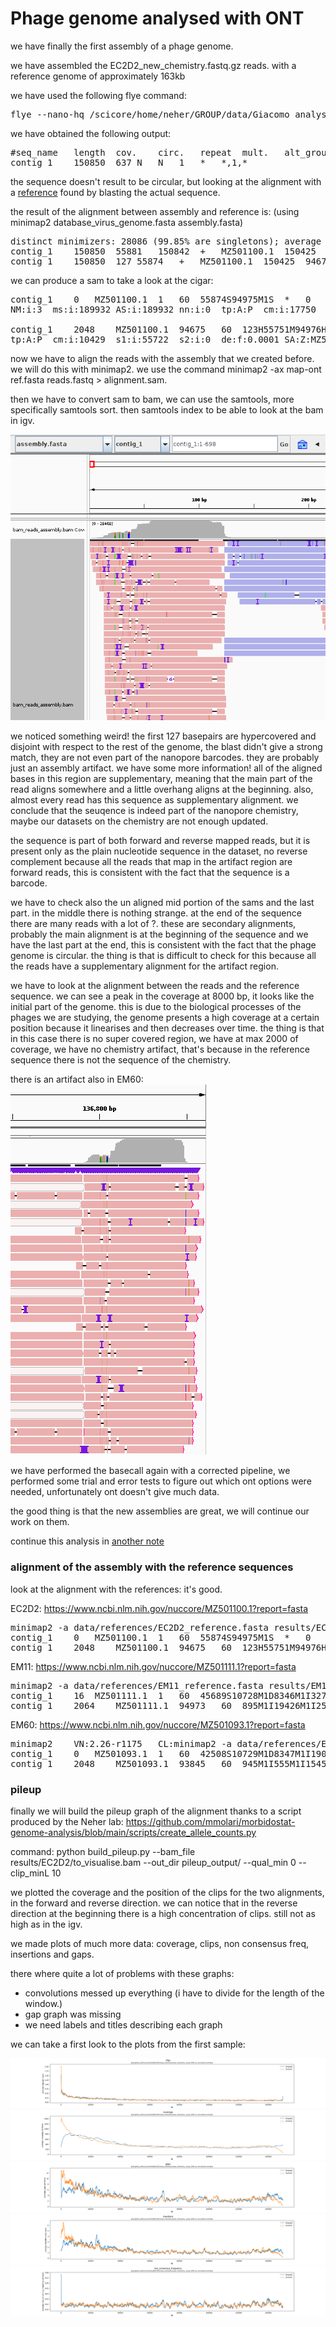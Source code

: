 # Phage genome analysed with ONT

we have finally the first assembly of a phage genome.

we have assembled the EC2D2_new_chemistry.fastq.gz reads. with a reference genome of approximately 163kb

we have used the following flye command:
<pre>
flye --nano-hq /scicore/home/neher/GROUP/data/Giacomo_analysis/raw_data/EC2D2_new_chemistry.fastq.gz --out-dir output_genome_assembly --threads 4 --genome-size 0.163m --asm-coverage 40
</pre>

we have obtained the following output:
<pre>
#seq_name	length	cov.	circ.	repeat	mult.	alt_group	graph_path
contig_1	150850	637	N	N	1	*	*,1,*
</pre>

the sequence doesn't result to be circular, but looking at the alignment with a [reference](https://www.ncbi.nlm.nih.gov/nuccore/MZ501100.1?report=fasta) found by blasting the actual sequence.

the result of the alignment between assembly and reference is: (using minimap2 database_virus_genome.fasta assembly.fasta)

<pre>
distinct minimizers: 28086 (99.85% are singletons); average occurrences: 1.002; average spacing: 5.346; total length: 150425
contig_1	150850	55881	150842	+	MZ501100.1	150425	7	94968	94930	94961	60	tp:A:P	cm:i:17750	s1:i:94930	s2:i:0	dv:f:0.0000	rl:i:0
contig_1	150850	127	55874	+	MZ501100.1	150425	94678	150425	55722	55747	60	tp:A:P	cm:i:10429	s1:i:55722	s2:i:0	dv:f:0.0000	rl:i:0
</pre>

we can produce a sam to take a look at the cigar:

<pre>
contig_1	0	MZ501100.1	1	60	55874S94975M1S	*	0	0
NM:i:3	ms:i:189932	AS:i:189932	nn:i:0	tp:A:P	cm:i:17750	s1:i:94930	s2:i:0	de:f:0.0000	SA:Z:MZ501100.1,94675,+,123S55751M94976S,60,3;	rl:i:0

contig_1	2048	MZ501100.1	94675	60	123H55751M94976H	*	0	0
tp:A:P	cm:i:10429	s1:i:55722	s2:i:0	de:f:0.0001	SA:Z:MZ501100.1,1,+,55874S94975M1S,60,3;	rl:i:0
</pre>

now we have to align the reads with the assembly that we created before. we will do this with minimap2. we use the command minimap2 -ax map-ont ref.fasta reads.fastq > alignment.sam.

then we have to convert sam to bam, we can use the samtools, more specifically samtools sort. then samtools index to be able to look at the bam in igv.

![artifact](images/artifact.png)

we noticed something weird! the first 127 basepairs are hypercovered and disjoint with respect to the rest of the genome, the blast didn't give a strong match, they are not even part of the nanopore barcodes. they are probably just an assembly artifact.
we have some more information! all of the aligned bases in this region are supplementary, meaning that the main part of the read aligns somewhere and a little overhang aligns at the beginning.
also, almost every read has this sequence as supplementary alignment.
we conclude that the seuqence is indeed part of the nanopore chemistry, maybe our datasets on the chemistry are not enough updated.

the sequence is part of both forward and reverse mapped reads, but it is present only as the plain nucleotide sequence in the dataset, no reverse complement because all the reads that map in the artifact region are forward reads, this is consistent with the fact that the sequence is a barcode.

we have to check also the un aligned mid portion of the sams and the last part. in the middle there is nothing strange. at the end of the sequence there are many reads with a lot of ?. these are secondary alignments, probably the main alignment is at the beginning of the sequence and we have the last part at the end, this is consistent with the fact that the phage genome is circular. the thing is that is difficult to check for this because all the reads have a supplementary alignment for the artifact region.

we have to look at the alignment between the reads and the reference sequence. we can see a peak in the coverage at 8000 bp, it looks like the initial part of the genome. this is due to the biological processes of the phages we are studying, the genome presents a high coverage at a certain position because it linearises and then decreases over time.
the thing is that in this case there is no super covered region, we have at max 2000 of coverage, we have no chemistry artifact, that's because in the reference sequence there is not the sequence of the chemistry.

there is an artifact also in EM60:
![second_artifact](images/artifact2.png)

we have performed the basecall again with a corrected pipeline, we performed some trial and error tests to figure out which ont options were needed, unfortunately ont doesn't give much data.

the good thing is that the new assemblies are great, we will continue our work on them.

continue this analysis in [another note](note3.md)


### alignment of the assembly with the reference sequences

look at the alignment with the references:
it's good.

EC2D2: https://www.ncbi.nlm.nih.gov/nuccore/MZ501100.1?report=fasta

<pre>
minimap2 -a data/references/EC2D2_reference.fasta results/EC2D2/assemblies/new_chemistry.fasta
contig_1	0	MZ501100.1	1	60	55874S94975M1S	*	0	0	*	NM:i:3	ms:i:189932	AS:i:189932	nn:i:0	tp:A:P	cm:i:17750	s1:i:94930	s2:i:0	de:f:0.0000	SA:Z:MZ501100.1,94675,+,123S55751M94976S,60,3;	rl:i:0
contig_1	2048	MZ501100.1	94675	60	123H55751M94976H	*	0	0	*	NM:i:3	ms:i:111484	AS:i:111484	nn:i:0	tp:A:P	cm:i:10429	s1:i:55722	s2:i:0	de:f:0.0001	SA:Z:MZ501100.1,1,+,55874S94975M1S,60,3;	rl:i:0
</pre>

EM11: https://www.ncbi.nlm.nih.gov/nuccore/MZ501111.1?report=fasta

<pre>
minimap2 -a data/references/EM11_reference.fasta results/EM11/assemblies/new_chemistry.fasta
contig_1	16	MZ501111.1	1	60	45689S10728M1D8346M1I32724M1I31674M1D133M1D74M2D8929M1D2787M1D6M13S	*	0	0	*	NM:i:13	ms:i:190729	AS:i:190728	nn:i:0	tp:A:P	cm:i:17901	s1:i:95318	s2:i:52	de:f:0.0001	SA:Z:MZ501111.1,94973,-,45687M2I95416S,60,6;	rl:i:0
contig_1	2064	MZ501111.1	94973	60	895M1I19426M1I25366M95416H	*	0	0	*	NM:i:6	ms:i:91338	AS:i:91338	nn:i:0	tp:A:P	cm:i:8577	s1:i:45637	s2:i:0	de:f:0.0001	SA:Z:MZ501111.1,1,-,45689S95403M5D13S,60,13;	rl:i:0
</pre>

EM60: https://www.ncbi.nlm.nih.gov/nuccore/MZ501093.1?report=fasta

<pre>
minimap2	VN:2.26-r1175	CL:minimap2 -a data/references/EM60_reference.fasta results/EM60/assemblies/new_chemistry.fasta
contig_1	0	MZ501093.1	1	60	42508S10729M1D8347M1I19003M1D43888M1D74M1D6801M1D5430M140S	*	0	0	*	NM:i:11	ms:i:188478	AS:i:188478	nn:i:0	tp:A:P	cm:i:17718	s1:i:94184	s2:i:0	de:f:0.0001	SA:Z:MZ501093.1,93845,+,42502M6I94413S,60,8;	rl:i:0
contig_1	2048	MZ501093.1	93845	60	945M1I555M1I15457M1I179M1I9834M1I11979M1I3553M94413H	*	0	0	*	NM:i:8	ms:i:84956	AS:i:84956	nn:i:0	tp:A:P	cm:i:7957	s1:i:42448	s2:i:0	de:f:0.0002	SA:Z:MZ501093.1,1,+,42508S94273M4D140S,60,11;	rl:i:0
</pre>

### pileup

finally we will build the pileup graph of the alignment thanks to a script produced by the Neher lab: https://github.com/mmolari/morbidostat-genome-analysis/blob/main/scripts/create_allele_counts.py

command: python build_pileup.py --bam_file results/EC2D2/to_visualise.bam --out_dir pileup_output/ --qual_min 0 --clip_minL 10

we plotted the coverage and the position of the clips for the two alignments, in the forward and reverse direction.
we can notice that in the reverse direction at the beginning there is a high concentration of clips. still not as high as in the igv.

we made plots of much more data: coverage, clips, non consensus freq, insertions and gaps.

there where quite a lot of problems with these graphs:
- convolutions messed up everything (i have to divide for the length of the window.)
- gap graph was missing
- we need labels and titles describing each graph

we can take a first look to the plots from the first sample:

![no_threshold_clips](images/plots_without_threshold/clips.png)
![no_threshold_coverage](images/plots_without_threshold/coverage.png)
![no_threshold_gaps](images/plots_without_threshold/gaps.png)
![no_threshold_insertions](images/plots_without_threshold/insertions.png)
![no_threshold_non_consensus_frequency](images/plots_without_threshold/non_consensus_frequency.png)